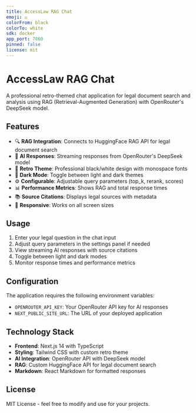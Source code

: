 ```yaml
---
title: AccessLaw RAG Chat
emoji: ⚖️
colorFrom: black
colorTo: white
sdk: docker
app_port: 7860
pinned: false
license: mit
---
```


# AccessLaw RAG Chat

A professional retro-themed chat application for legal document search and analysis using RAG (Retrieval-Augmented Generation) with OpenRouter's DeepSeek model.

## Features

- 🔍 **RAG Integration**: Connects to HuggingFace RAG API for legal document search
- 🤖 **AI Responses**: Streaming responses from OpenRouter's DeepSeek model
- 🎨 **Retro Theme**: Professional black/white design with monospace fonts
- 🌙 **Dark Mode**: Toggle between light and dark themes
- ⚙️ **Configurable**: Adjustable query parameters (top_k, rerank, scores)
- 📊 **Performance Metrics**: Shows RAG and total response times
- 📚 **Source Citations**: Displays legal sources with metadata
- 📱 **Responsive**: Works on all screen sizes

## Usage

1. Enter your legal question in the chat input
2. Adjust query parameters in the settings panel if needed
3. View streaming AI responses with source citations
4. Toggle between light and dark modes
5. Monitor response times and performance metrics

## Configuration

The application requires the following environment variables:
- `OPENROUTER_API_KEY`: Your OpenRouter API key for AI responses
- `NEXT_PUBLIC_SITE_URL`: The URL of your deployed application

## Technology Stack

- **Frontend**: Next.js 14 with TypeScript
- **Styling**: Tailwind CSS with custom retro theme
- **AI Integration**: OpenRouter API with DeepSeek model
- **RAG**: Custom HuggingFace API for legal document search
- **Markdown**: React Markdown for formatted responses

## License

MIT License - feel free to modify and use for your projects.